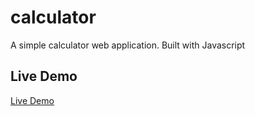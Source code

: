 # calculator
A simple calculator web application. Built with Javascript 

## Live Demo

[Live Demo](https://imubarak234.github.io/calculator/)
